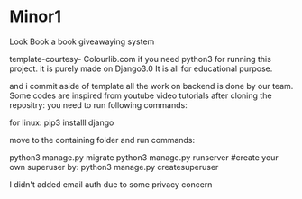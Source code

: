 # Minor1
Look Book a book giveawaying system

template-courtesy- Colourlib.com
if you need python3 for running this project.
it is purely made on Django3.0
It is all for educational purpose.

and i commit aside of template all the work on backend is done by our team. Some codes are inspired from youtube video tutorials
after cloning the repositry:
 you need to run following commands:
 
 for linux:
 pip3 installl django
 
 move to the containing folder and run commands:
 
 python3 manage.py migrate
 python3 manage.py runserver
 #create your own superuser by:
 python3 manage.py createsuperuser
 

I didn't added email auth due to some privacy concern

 

